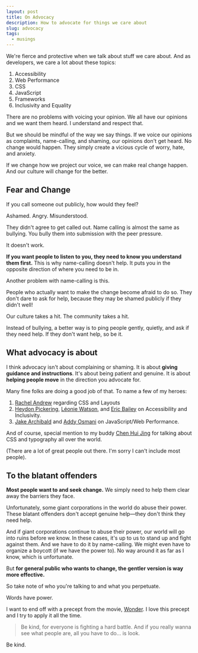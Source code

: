 ```yaml
---
layout: post
title: On Advocacy
description: How to advocate for things we care about
slug: advocacy
tags:
  - musings
---
```


We're fierce and protective when we talk about stuff we care about. And as developers, we care a lot about these topics: 

1. Accessibility
2. Web Performance
3. CSS
4. JavaScript 
5. Frameworks
6. Inclusivity and Equality

There are no problems with voicing your opinion. We all have our opinions and we want them heard. I understand and respect that. 

But we should be mindful of the way we say things. If we voice our opinions as complaints, name-calling, and shaming, our opinions don't get heard. No change would happen. They simply create a vicious cycle of worry, hate, and anxiety. 

If we change how we project our voice, we can make real change happen. And our culture will change for the better. 

<!-- more -->

## Fear and Change

If you call someone out publicly, how would they feel? 

Ashamed. Angry. Misunderstood. 

They didn't agree to get called out. Name calling is almost the same as bullying. You bully them into submission with the peer pressure. 

It doesn't work. 

**If you want people to listen to you, they need to know you understand them first.** This is why name-calling doesn't help. It puts you in the opposite direction of where you need to be in. 

Another problem with name-calling is this. 

People who actually want to make the change become afraid to do so. They don't dare to ask for help, because they may be shamed publicly if they didn't well! 

Our culture takes a hit. The community takes a hit. 

Instead of bullying, a better way is to ping people gently, quietly, and ask if they need help. If they don't want help, so be it. 

## What advocacy is about

I think advocacy isn't about complaining or shaming. It is about **giving guidance and instructions**. It's about being patient and genuine. It is about **helping people move** in the direction you advocate for. 

Many fine folks are doing a good job of that. To name a few of my heroes: 

1. [Rachel Andrew][1] regarding CSS and Layouts
2. [Heydon Pickering][2], [Léonie Watson][3], and [Eric Bailey][4] on Accessibility and Inclusivity. 
3. [Jake Archibald][5] and [Addy Osmani][6] on JavaScript/Web Performance. 

And of course, special mention to my buddy [Chen Hui Jing][7] for talking about CSS and typography all over the world. 

(There are a lot of great people out there. I'm sorry I can't include most people). 

## To the blatant offenders

**Most people want to and seek change.** We simply need to help them clear away the barriers they face. 

Unfortunately, some giant corporations in the world do abuse their power. These blatant offenders don't accept genuine help—they don't think they need help. 

And if giant corporations continue to abuse their power, our world will go into ruins before we know. In these cases, it's up to us to stand up and fight against them. And we have to do it by name-calling. We might even have to organize a boycott (if we have the power to). No way around it as far as I know, which is unfortunate. 

But **for general public who wants to change, the gentler version is way more effective.**

So take note of who you're talking to and what you perpetuate. 

Words have power. 

I want to end off with a precept from the movie, [Wonder][8]. I love this precept and I try to apply it all the time. 

> Be kind, for everyone is fighting a hard battle.
> And if you really wanna see what people are, all you have to do... is look.

Be kind. 

[1]:	https://twitter.com/rachelandrew "Rachel Andrew"
[2]:	https://twitter.com/heydonworks
[3]:	https://twitter.com/leoniewatson
[4]:	https://twitter.com/ericwbailey
[5]:	https://twitter.com/jaffathecake
[6]:	@addyosmani
[7]:	https://twitter.com/hj_chen
[8]:	https://www.imdb.com/title/tt2543472/ "Wonder"